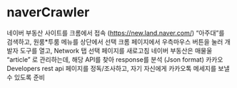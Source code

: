 # naverCrawler
네이버 부동산 사이트를 크롬에서 접속 (https://new.land.naver.com/)
“아주대”를 검색하고, 원룸*투룸 메뉴를 상단에서 선택
크롬 페이지에서 우측마우스 버튼을 눌러 개발자 도구를 열고, Network 탭 선택
페이지를 새로고침
네이버 부동산은 매물울 “article” 로 관리하는데, 해당 API를 찾아 response를 분석 (Json format)
카카오 Developers rest api 페이지를 정독/조사하고, 자기 자신에게 카카오톡 메세지를 보낼 수 있도록 준비

